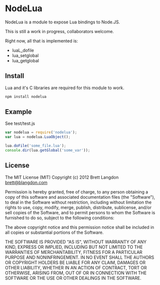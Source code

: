 NodeLua
======

NodeLua is a module to expose Lua bindings to Node.JS.

This is still a work in progress, collaborators welcome.

Right now, all that is implemented is:
* luaL_dofile
* lua_setglobal
* lua_getglobal

## Install
Lua and it's C libraries are required for this module to work.

```bash
npm install nodelua
```

## Example
See test/test.js

```javascript
var nodelua = require('nodelua');
var lua = nodelua.LuaObject();

lua.doFile('some_file.lua');
console.dir(lua.getGlobal('some_var'));
```

## License
The MIT License (MIT)
Copyright (c) 2012 Brett Langdon <brett@blangdon.com>

Permission is hereby granted, free of charge, to any person obtaining a copy of this software and associated documentation files (the "Software"), to deal in the Software without restriction, including without limitation the rights to use, copy, modify, merge, publish, distribute, sublicense, and/or sell copies of the Software, and to permit persons to whom the Software is furnished to do so, subject to the following conditions:

The above copyright notice and this permission notice shall be included in all copies or substantial portions of the Software.

THE SOFTWARE IS PROVIDED "AS IS", WITHOUT WARRANTY OF ANY KIND, EXPRESS OR IMPLIED, INCLUDING BUT NOT LIMITED TO THE WARRANTIES OF MERCHANTABILITY, FITNESS FOR A PARTICULAR PURPOSE AND NONINFRINGEMENT. IN NO EVENT SHALL THE AUTHORS OR COPYRIGHT HOLDERS BE LIABLE FOR ANY CLAIM, DAMAGES OR OTHER LIABILITY, WHETHER IN AN ACTION OF CONTRACT, TORT OR OTHERWISE, ARISING FROM, OUT OF OR IN CONNECTION WITH THE SOFTWARE OR THE USE OR OTHER DEALINGS IN THE SOFTWARE.